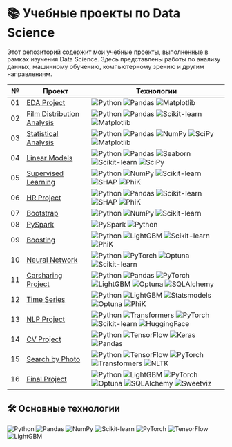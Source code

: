 # 📚 Учебные проекты по Data Science

Этот репозиторий содержит мои учебные проекты, выполненные в рамках изучения Data Science. Здесь представлены работы по анализу данных, машинному обучению, компьютерному зрению и другим направлениям.

| №  | Проект | Технологии |
|----|--------|------------|
| 01 | [EDA Project](/01%20EDA) | ![Python](https://img.shields.io/badge/Python-3776AB?style=flat&logo=python&logoColor=white) ![Pandas](https://img.shields.io/badge/Pandas-2C2D72?style=flat&logo=pandas&logoColor=white) ![Matplotlib](https://img.shields.io/badge/Matplotlib-%23ffffff.svg?style=flat&logo=Matplotlib&logoColor=black) |
| 02 | [Film Distribution Analysis](/02%20film_distribution_analysis) | ![Python](https://img.shields.io/badge/Python-3776AB?style=flat&logo=python&logoColor=white) ![Pandas](https://img.shields.io/badge/Pandas-2C2D72?style=flat&logo=pandas&logoColor=white) ![Scikit-learn](https://img.shields.io/badge/Scikit--learn-F7931E?style=flat&logo=scikit-learn&logoColor=white) ![Matplotlib](https://img.shields.io/badge/Matplotlib-%23ffffff.svg?style=flat&logo=Matplotlib&logoColor=black) |
| 03 | [Statistical Analysis](/03%20statistical_analysis) | ![Python](https://img.shields.io/badge/Python-3776AB?style=flat&logo=python&logoColor=white) ![Pandas](https://img.shields.io/badge/Pandas-2C2D72?style=flat&logo=pandas&logoColor=white) ![NumPy](https://img.shields.io/badge/NumPy-013243?style=flat&logo=numpy&logoColor=white) ![SciPy](https://img.shields.io/badge/SciPy-8CAAE6?style=flat&logo=scipy&logoColor=white) ![Matplotlib](https://img.shields.io/badge/Matplotlib-%23ffffff.svg?style=flat&logo=Matplotlib&logoColor=black) |
| 04 | [Linear Models](/04%20linear_models) | ![Python](https://img.shields.io/badge/Python-3776AB?style=flat&logo=python&logoColor=white) ![Pandas](https://img.shields.io/badge/Pandas-2C2D72?style=flat&logo=pandas&logoColor=white) ![Seaborn](https://img.shields.io/badge/Seaborn-%233F4F75.svg?style=flat) ![Scikit-learn](https://img.shields.io/badge/Scikit--learn-F7931E?style=flat&logo=scikit-learn&logoColor=white) ![SciPy](https://img.shields.io/badge/SciPy-8CAAE6?style=flat&logo=scipy&logoColor=white) |
| 05 | [Supervised Learning](/05%20supervised_learning) | ![Python](https://img.shields.io/badge/Python-3776AB?style=flat&logo=python&logoColor=white) ![NumPy](https://img.shields.io/badge/NumPy-013243?style=flat&logo=numpy&logoColor=white) ![Scikit-learn](https://img.shields.io/badge/Scikit--learn-F7931E?style=flat&logo=scikit-learn&logoColor=white) ![SHAP](https://img.shields.io/badge/SHAP-3F4F75?style=flat) ![PhiK](https://img.shields.io/badge/PhiK-3F4F75?style=flat) |
| 06 | [HR Project](/06%20hr_project) | ![Python](https://img.shields.io/badge/Python-3776AB?style=flat&logo=python&logoColor=white) ![Pandas](https://img.shields.io/badge/Pandas-2C2D72?style=flat&logo=pandas&logoColor=white) ![Scikit-learn](https://img.shields.io/badge/Scikit--learn-F7931E?style=flat&logo=scikit-learn&logoColor=white) ![SHAP](https://img.shields.io/badge/SHAP-3F4F75?style=flat) ![PhiK](https://img.shields.io/badge/PhiK-3F4F75?style=flat) |
| 07 | [Bootstrap](/07%20bootstrap) | ![Python](https://img.shields.io/badge/Python-3776AB?style=flat&logo=python&logoColor=white) ![NumPy](https://img.shields.io/badge/NumPy-013243?style=flat&logo=numpy&logoColor=white) ![Scikit-learn](https://img.shields.io/badge/Scikit--learn-F7931E?style=flat&logo=scikit-learn&logoColor=white) |
| 08 | [PySpark](/08%20pyspark) | ![PySpark](https://img.shields.io/badge/PySpark-E25A1C?style=flat&logo=apachespark&logoColor=white) ![Python](https://img.shields.io/badge/Python-3776AB?style=flat&logo=python&logoColor=white) |
| 09 | [Boosting](/09%20boosting) | ![Python](https://img.shields.io/badge/Python-3776AB?style=flat&logo=python&logoColor=white) ![LightGBM](https://img.shields.io/badge/LightGBM-3F4F75?style=flat&logo=lightgbm) ![Scikit-learn](https://img.shields.io/badge/Scikit--learn-F7931E?style=flat&logo=scikit-learn&logoColor=white) ![PhiK](https://img.shields.io/badge/PhiK-3F4F75?style=flat) |
| 10 | [Neural Network](/10%20neural_network) | ![Python](https://img.shields.io/badge/Python-3776AB?style=flat&logo=python&logoColor=white) ![PyTorch](https://img.shields.io/badge/PyTorch-EE4C2C?style=flat&logo=pytorch&logoColor=white) ![Optuna](https://img.shields.io/badge/Optuna-3F4F75?style=flat) ![Scikit-learn](https://img.shields.io/badge/Scikit--learn-F7931E?style=flat&logo=scikit-learn&logoColor=white) |
| 11 | [Carsharing Project](/11%20carsharing) | ![Python](https://img.shields.io/badge/Python-3776AB?style=flat&logo=python&logoColor=white) ![Pandas](https://img.shields.io/badge/Pandas-2C2D72?style=flat&logo=pandas&logoColor=white) ![PyTorch](https://img.shields.io/badge/PyTorch-EE4C2C?style=flat&logo=pytorch&logoColor=white) ![LightGBM](https://img.shields.io/badge/LightGBM-3F4F75?style=flat&logo=lightgbm) ![Optuna](https://img.shields.io/badge/Optuna-3F4F75?style=flat) ![SQLAlchemy](https://img.shields.io/badge/SQLAlchemy-3F4F75?style=flat&logo=sqlalchemy) |
| 12 | [Time Series](/12%20time_series) | ![Python](https://img.shields.io/badge/Python-3776AB?style=flat&logo=python&logoColor=white) ![LightGBM](https://img.shields.io/badge/LightGBM-3F4F75?style=flat&logo=lightgbm) ![Statsmodels](https://img.shields.io/badge/Statsmodels-3F4F75?style=flat) ![Optuna](https://img.shields.io/badge/Optuna-3F4F75?style=flat) ![PhiK](https://img.shields.io/badge/PhiK-3F4F75?style=flat) |
| 13 | [NLP Project](/13%20nlp) | ![Python](https://img.shields.io/badge/Python-3776AB?style=flat&logo=python&logoColor=white) ![Transformers](https://img.shields.io/badge/Transformers-3F4F75?style=flat&logo=huggingface) ![PyTorch](https://img.shields.io/badge/PyTorch-EE4C2C?style=flat&logo=pytorch&logoColor=white) ![Scikit-learn](https://img.shields.io/badge/Scikit--learn-F7931E?style=flat&logo=scikit-learn&logoColor=white) ![HuggingFace](https://img.shields.io/badge/HuggingFace-FFD21E?style=flat&logo=huggingface&logoColor=black) |
| 14 | [CV Project](/14%20cv) | ![Python](https://img.shields.io/badge/Python-3776AB?style=flat&logo=python&logoColor=white) ![TensorFlow](https://img.shields.io/badge/TensorFlow-FF6F00?style=flat&logo=tensorflow&logoColor=white) ![Keras](https://img.shields.io/badge/Keras-D00000?style=flat&logo=keras&logoColor=white) ![Pandas](https://img.shields.io/badge/Pandas-2C2D72?style=flat&logo=pandas&logoColor=white) |
| 15 | [Search by Photo](/15%20search_by_photo) | ![Python](https://img.shields.io/badge/Python-3776AB?style=flat&logo=python&logoColor=white) ![TensorFlow](https://img.shields.io/badge/TensorFlow-FF6F00?style=flat&logo=tensorflow&logoColor=white) ![PyTorch](https://img.shields.io/badge/PyTorch-EE4C2C?style=flat&logo=pytorch&logoColor=white) ![Transformers](https://img.shields.io/badge/Transformers-3F4F75?style=flat&logo=huggingface) ![NLTK](https://img.shields.io/badge/NLTK-3F4F75?style=flat) |
| 16 | [Final Project](/16%20final_project) | ![Python](https://img.shields.io/badge/Python-3776AB?style=flat&logo=python&logoColor=white) ![LightGBM](https://img.shields.io/badge/LightGBM-3F4F75?style=flat&logo=lightgbm) ![PyTorch](https://img.shields.io/badge/PyTorch-EE4C2C?style=flat&logo=pytorch&logoColor=white) ![Optuna](https://img.shields.io/badge/Optuna-3F4F75?style=flat) ![SQLAlchemy](https://img.shields.io/badge/SQLAlchemy-3F4F75?style=flat&logo=sqlalchemy) ![Sweetviz](https://img.shields.io/badge/Sweetviz-3F4F75?style=flat) |

## 🛠 Основные технологии
![Python](https://img.shields.io/badge/Python-3776AB?style=for-the-badge&logo=python&logoColor=white)
![Pandas](https://img.shields.io/badge/Pandas-2C2D72?style=for-the-badge&logo=pandas&logoColor=white)
![NumPy](https://img.shields.io/badge/NumPy-013243?style=for-the-badge&logo=numpy&logoColor=white)
![Scikit-learn](https://img.shields.io/badge/Scikit--learn-F7931E?style=for-the-badge&logo=scikit-learn&logoColor=white)
![PyTorch](https://img.shields.io/badge/PyTorch-EE4C2C?style=for-the-badge&logo=pytorch&logoColor=white)
![TensorFlow](https://img.shields.io/badge/TensorFlow-FF6F00?style=for-the-badge&logo=tensorflow&logoColor=white)
![LightGBM](https://img.shields.io/badge/LightGBM-3F4F75?style=for-the-badge&logo=lightgbm)
